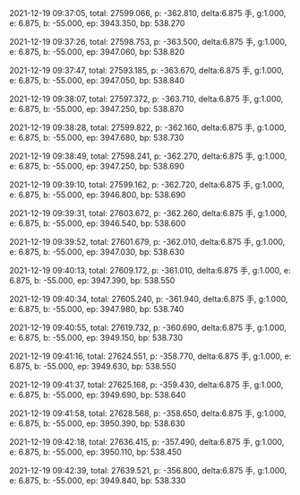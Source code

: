 2021-12-19 09:37:05, total: 27599.066, p: -362.810, delta:6.875 手, g:1.000, e: 6.875, b: -55.000, ep: 3943.350, bp: 538.270

2021-12-19 09:37:26, total: 27598.753, p: -363.500, delta:6.875 手, g:1.000, e: 6.875, b: -55.000, ep: 3947.060, bp: 538.820

2021-12-19 09:37:47, total: 27593.185, p: -363.670, delta:6.875 手, g:1.000, e: 6.875, b: -55.000, ep: 3947.050, bp: 538.840

2021-12-19 09:38:07, total: 27597.372, p: -363.710, delta:6.875 手, g:1.000, e: 6.875, b: -55.000, ep: 3947.250, bp: 538.870

2021-12-19 09:38:28, total: 27599.822, p: -362.160, delta:6.875 手, g:1.000, e: 6.875, b: -55.000, ep: 3947.680, bp: 538.730

2021-12-19 09:38:49, total: 27598.241, p: -362.270, delta:6.875 手, g:1.000, e: 6.875, b: -55.000, ep: 3947.250, bp: 538.690

2021-12-19 09:39:10, total: 27599.162, p: -362.720, delta:6.875 手, g:1.000, e: 6.875, b: -55.000, ep: 3946.800, bp: 538.690

2021-12-19 09:39:31, total: 27603.672, p: -362.260, delta:6.875 手, g:1.000, e: 6.875, b: -55.000, ep: 3946.540, bp: 538.600

2021-12-19 09:39:52, total: 27601.679, p: -362.010, delta:6.875 手, g:1.000, e: 6.875, b: -55.000, ep: 3947.030, bp: 538.630

2021-12-19 09:40:13, total: 27609.172, p: -361.010, delta:6.875 手, g:1.000, e: 6.875, b: -55.000, ep: 3947.390, bp: 538.550

2021-12-19 09:40:34, total: 27605.240, p: -361.940, delta:6.875 手, g:1.000, e: 6.875, b: -55.000, ep: 3947.980, bp: 538.740

2021-12-19 09:40:55, total: 27619.732, p: -360.690, delta:6.875 手, g:1.000, e: 6.875, b: -55.000, ep: 3949.150, bp: 538.730

2021-12-19 09:41:16, total: 27624.551, p: -358.770, delta:6.875 手, g:1.000, e: 6.875, b: -55.000, ep: 3949.630, bp: 538.550

2021-12-19 09:41:37, total: 27625.168, p: -359.430, delta:6.875 手, g:1.000, e: 6.875, b: -55.000, ep: 3949.690, bp: 538.640

2021-12-19 09:41:58, total: 27628.568, p: -358.650, delta:6.875 手, g:1.000, e: 6.875, b: -55.000, ep: 3950.390, bp: 538.630

2021-12-19 09:42:18, total: 27636.415, p: -357.490, delta:6.875 手, g:1.000, e: 6.875, b: -55.000, ep: 3950.110, bp: 538.450

2021-12-19 09:42:39, total: 27639.521, p: -356.800, delta:6.875 手, g:1.000, e: 6.875, b: -55.000, ep: 3949.840, bp: 538.330